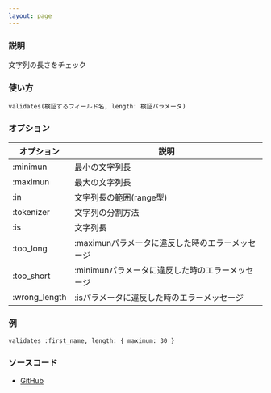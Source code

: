 ```yaml
---
layout: page
---
```

### 説明
文字列の長さをチェック

### 使い方
    validates(検証するフィールド名, length: 検証パラメータ)

### オプション

オプション         | 説明
------------- | ----------------------------
:minimun      | 最小の文字列長
:maximun      | 最大の文字列長
:in           | 文字列長の範囲(range型)
:tokenizer    | 文字列の分割方法
:is           | 文字列長
:too_long     | :maximunパラメータに違反した時のエラーメッセージ
:too_short    | :minimunパラメータに違反した時のエラーメッセージ
:wrong_length | :isパラメータに違反した時のエラーメッセージ

### 例
    validates :first_name, length: { maximum: 30 }

### ソースコード
* [GitHub](https://github.com/rails/rails/blob/f33d52c95217212cbacc8d5e44b5a8e3cdc6f5b3/activemodel/lib/active_model/validations/validates.rb#L105)